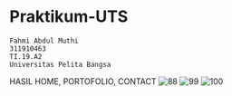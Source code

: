 # Praktikum-UTS
```
Fahmi Abdul Muthi
311910463
TI.19.A2
Universitas Pelita Bangsa
```
HASIL HOME, PORTOFOLIO, CONTACT
![88](https://user-images.githubusercontent.com/56380765/117024850-924ed580-ad24-11eb-9cfc-a7edc1fcfc11.png)
![99](https://user-images.githubusercontent.com/56380765/117024957-ac88b380-ad24-11eb-92f2-3db923ecbc16.png)
![100](https://user-images.githubusercontent.com/56380765/117024967-af83a400-ad24-11eb-8fa9-8341de49b022.png)
